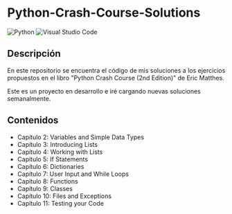 # Python-Crash-Course-Solutions

![Python](https://img.shields.io/badge/python-3.10+-black?style=for-the-badge&logo=python&logoColor=ffdd54&labelColor=3670A0)
![Visual Studio Code](https://img.shields.io/badge/Visual%20Studio%20Code-0078d7.svg?style=for-the-badge&logo=visual-studio-code&logoColor=white)

## Descripción

En este repositorio se encuentra el código de mis soluciones a los ejercicios propuestos en el libro "Python Crash Course (2nd Edition)" de Eric Matthes.

Este es un proyecto en desarrollo e iré cargando nuevas soluciones semanalmente.

## Contenidos

* Capítulo 2: Variables and Simple Data Types
* Capítulo 3: Introducing Lists
* Capítulo 4: Working with Lists
* Capítulo 5: If Statements
* Capítulo 6: Dictionaries
* Capítulo 7: User Input and While Loops
* Capítulo 8: Functions
* Capítulo 9: Classes
* Capítulo 10: Files and Exceptions
* Capítulo 11: Testing your Code